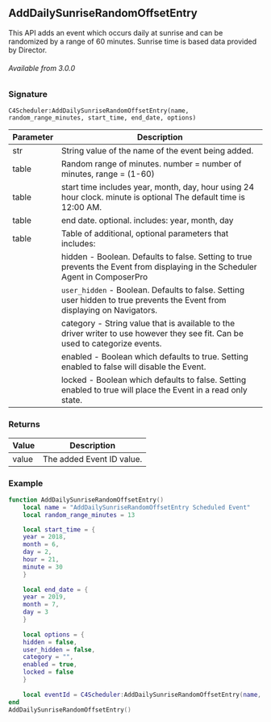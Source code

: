 ## AddDailySunriseRandomOffsetEntry

This API adds an event which occurs daily at sunrise and can be randomized by a range of 60 minutes. Sunrise time is based data provided by Director.

###### Available from 3.0.0


### Signature

`C4Scheduler:AddDailySunriseRandomOffsetEntry(name, random_range_minutes, start_time, end_date, options)`


| Parameter | Description |
| --- | --- |
| str | String value of the name of the event being added. |
| table | Random range of minutes. number = number of minutes, range = (1-60) |
| table | start time includes year, month, day, hour using 24 hour clock. minute is optional  The default time is 12:00 AM. |  
| table | end date. optional. includes: year, month, day |
| table | Table of additional, optional parameters that includes: |
| | hidden - Boolean. Defaults to false. Setting to true prevents the Event from displaying in the Scheduler Agent in ComposerPro |
| | `user_hidden` - Boolean. Defaults to false. Setting user hidden to true prevents the Event from displaying on Navigators. |
| | category - String value that is available to the driver writer to use however they see fit. Can be used to categorize events. |
| | enabled - Boolean which defaults to true. Setting enabled to false will disable the Event. |
| | locked - Boolean which defaults to false. Setting enabled to true will place the Event in a read only state. |


### Returns

| Value | Description |
| --- | --- |
| value | The added Event ID value. |


### Example

```lua
function AddDailySunriseRandomOffsetEntry()
	local name = "AddDailySunriseRandomOffsetEntry Scheduled Event"
	local random_range_minutes = 13

	local start_time = {
	year = 2018,
	month = 6,
	day = 2,
	hour = 21,
	minute = 30
	}
	
	local end_date = {
	year = 2019,
	month = 7,
	day = 3
	}
	
	local options = {
	hidden = false,
	user_hidden = false,
	category = "",
	enabled = true,
	locked = false
	}
	
	local eventId = C4Scheduler:AddDailySunriseRandomOffsetEntry(name, random_range_minutes, start_time, end_date, options)
end
AddDailySunriseRandomOffsetEntry()
```